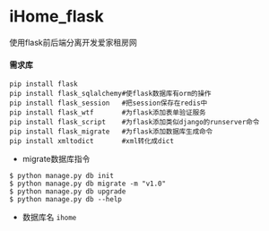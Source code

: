 # iHome_flask
使用flask前后端分离开发爱家租房网


#### 需求库
```
pip install flask
pip install flask_sqlalchemy#使flask数据库有orm的操作
pip install flask_session   #把session保存在redis中
pip install flask_wtf       #为flask添加表单验证服务
pip install flask_script    #为flask添加类似django的runserver命令
pip install flask_migrate   #为flask添加数据库生成命令
pip install xmltodict       #xml转化成dict
```

- migrate数据库指令
```
$ python manage.py db init
$ python manage.py db migrate -m "v1.0"
$ python manage.py db upgrade
$ python manage.py db --help
``` 

- 数据库名
`ihome`